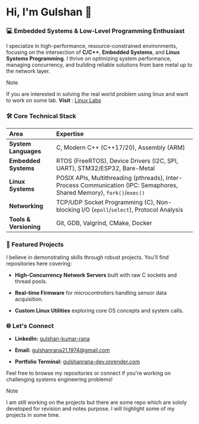 
# Hi, I'm Gulshan 👋

### 💻 Embedded Systems & Low-Level Programming Enthusiast

I specialize in high-performance, resource-constrained environments, focusing on the intersection of **C/C++**, **Embedded Systems**, and **Linux Systems Programming**. I thrive on optimizing system performance, managing concurrency, and building reliable solutions from bare metal up to the network layer.

>[!NOTE]
>If you are interested in solving the real world problem using linux and want to work on some lab.
>**Visit** : [Linux Labs](https://github.com/protectmango/Linux_Labs)

### 🛠 Core Technical Stack

| **Area** | **Expertise** |
| :--- | :--- |
| **System Languages** | C, Modern C++ (C++17/20), Assembly (ARM) |
| **Embedded Systems** | RTOS (FreeRTOS), Device Drivers (I2C, SPI, UART), STM32/ESP32, Bare-Metal |
| **Linux Systems** | POSIX APIs, Multithreading (pthreads), Inter-Process Communication (IPC: Semaphores, Shared Memory), `fork()`/`exec()` |
| **Networking** | TCP/UDP Socket Programming (C), Non-blocking I/O (`epoll`/`select`), Protocol Analysis |
| **Tools & Versioning** | Git, GDB, Valgrind, CMake, Docker |

### 🚀 Featured Projects

I believe in demonstrating skills through robust projects. You'll find repositories here covering:

* **High-Concurrency Network Servers** built with raw C sockets and thread pools.

* **Real-time Firmware** for microcontrollers handling sensor data acquisition.

* **Custom Linux Utilities** exploring core OS concepts and system calls.

### 🌐 Let's Connect

* **LinkedIn:** [gulshan-kumar-rana](https://www.linkedin.com/in/gulshan-kumar-rana/)

* **Email:** [gulshanrana21.1974@gmail.com](mailto:gulshanrana21.1974@gmail.com)

* **Portfolio Terminal:** [gulshanrana-dev.onrender.com](https://gulshanrana-dev.onrender.com/)

Feel free to browse my repositories or connect if you're working on challenging systems engineering problems!

> [!NOTE]  
> I am still working on the projects but there are some repo which are sololy developed for revision and notes purpose. I will highlight some of my projects in some time.
